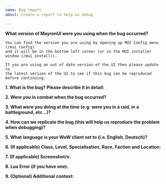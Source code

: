 ```yaml
---
name: Bug report
about: Create a report to help us debug

---
```


**What version of MayronUI were you using when the bug occurred?**

``` NOTE:
You can find the version you are using by opening up MUI Config menu (/mui config) 
and it will be in the bottom left corner (or in the MUI installer window (/mui install)).

If you are using an out of date version of the UI then please update to 
the latest version of the UI to see if this bug can be reproduced before continuing.
```

**1. What is the bug? Please describe it in detail:**


**2. Were you in combat when the bug occurred?**


**3. What were you doing at the time (e.g. were you in a raid, in a battleground, etc...)?**


**4. How can we replicate the bug (this will help us reproduce the problem when debugging)?**


**5. What language is your WoW client set to (i.e. English, Deutsch)?**


**6. (If applicable) Class, Level, Specialisation, Race, Faction and Location:**


**7. (If applicable) Screenshot/s:**


**8. Lua Error (if you have one):**


**9. (Optional) Additional context:**

